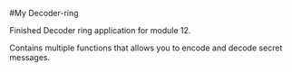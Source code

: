 #My Decoder-ring

Finished Decoder ring application for module 12.

Contains multiple functions that allows you to encode and decode secret messages.
